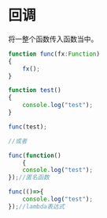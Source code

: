 # 回调

将一整个函数传入函数当中。

```typescript
function func(fx:Function)
{
	fx();
}

function test()
{
    console.log("test");
}

func(test);

//或者

func(function()
    {
    console.log("test");
});//匿名函数

func(()=>{
    console.log("test");
});//lambda表达式

```

